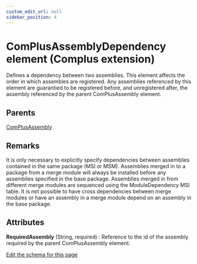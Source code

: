 ```yaml
---
custom_edit_url: null
sidebar_position: 4
---
```

# ComPlusAssemblyDependency element (Complus extension)
Defines a dependency between two assemblies. This element affects the order in which assembles are registered. Any assemblies referenced by this element are guarantied to be registered before, and unregistered after, the assembly referenced by the parent ComPlusAssembly element.

## Parents
[ComPlusAssembly](complusassembly.md)

## Remarks
It is only necessary to explicitly specify dependencies between
assemblies contained in the same package (MSI or MSM). Assemblies merged in to a
package from a merge module will always be installed before any assemblies
specified in the base package. Assemblies merged in from different merge
modules are sequenced using the ModuleDependency MSI table. It is not possible
to have cross dependencies between merge modules or have an assembly in a merge
module depend on an assembly in the base package.


## Attributes
**RequiredAssembly** (String, required)
  : Reference to the id of the assembly required by the parent ComPlusAssembly element.


[Edit the schema for this page](https://github.com/wixtoolset/web/blob/master/src/xsd4/complus.xsd)